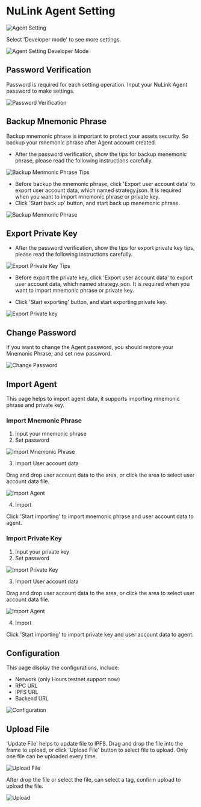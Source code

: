 
# NuLink Agent Setting
![Agent Setting](../miscellaneous/img/agent/setting.png)

Select 'Developer mode' to see more settings.

![Agent Setting Developer Mode](../miscellaneous/img/agent/setting2.png)

## Password Verification
Password is required for each setting operation. Input your NuLink Agent password to make settings.

![Password Verification](../miscellaneous/img/agent/verify.png)


## Backup Mnemonic Phrase
Backup mnemonic phrase is important to protect your assets security. So backup your mnemonic phrase after Agent account created.

* After the password verification, show the tips for backup menemonic phrase, please read the following instructions carefully.

![Backup Menmonic Phrase Tips](../miscellaneous/img/agent/backup_tips.png)

* Before backup the mnemonic phrase, click 'Export user account data' to export user account data, which named strategy.json. It is required when you want to import mnemonic phrase or private key.
* Click 'Start back up' button, and start back up menemonic phrase.

![Backup Menmonic Phrase](../miscellaneous/img/agent/mnemonic.png)

## Export Private Key
* After the password verification, show the tips for export private key tips, please read the following instructions carefully.

![Export Private Key Tips](../miscellaneous/img/agent/export_privatekey.png)

* Before export the private key, click 'Export user account data' to export user account data, which named strategy.json. It is required when you want to import mnemonic phrase or private key.

* Click 'Start exporting' button, and start exporting private key.

![Export Private key](../miscellaneous/img/agent/privatekey.png)

## Change Password
If you want to change the Agent password, you should restore your Mnemonic Phrase, and set new password.

![Change Password](../miscellaneous/img/agent/change_password.png)

## Import Agent

This page helps to import agent data, it supports importing mnemonic phrase and private key.

### Import Mnemonic Phrase

1. Input your mnemonic phrase
2. Set password

![Import Mnemonic Phrase](../miscellaneous/img/agent/import.png)

3. Import User account data

Drag and drop user account data to the area, or click the area to select user account data file.

![Import Agent](../miscellaneous/img/agent/import2.png)

4. Import

Click 'Start importing' to import mnemonic phrase and user account data to agent.

### Import Private Key

1. Input your private key
2. Set password

![Import Private Key](../miscellaneous/img/agent/import_privatekey.png)

3. Import User account data

Drag and drop user account data to the area, or click the area to select user account data file.

![Import Agent](../miscellaneous/img/agent/import2.png)

4. Import

Click 'Start importing' to import private key and user account data to agent.


## Configuration

This page display the configurations, include:
* Network (only Hours testnet support now)
* RPC URL
* IPFS URL
* Backend URL

![Configuration](../miscellaneous/img/agent/address.png)

## Upload File
'Update File' helps to update file to IPFS.
Drag and drop the file into the frame to upload, or click 'Upload File' button to select file to upload.
Only one file can be uploaded every time.

![Upload File](../miscellaneous/img/agent/upload.png)

After drop the file or select the file, can select a tag, confirm upload to upload the file.

![Upload](../miscellaneous/img/agent/upload2.png)